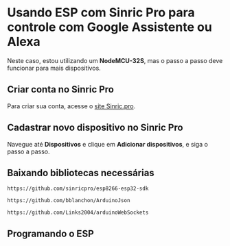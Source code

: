 # Usando ESP com Sinric Pro para controle com Google Assistente ou Alexa
Neste caso, estou utilizando um **NodeMCU-32S**, mas o passo a passo deve funcionar para mais dispositivos.

## Criar conta no Sinric Pro
Para criar sua conta, acesse o [site Sinric.pro](https://sinric.pro/pt-index.html).

## Cadastrar novo dispositivo no Sinric Pro
Navegue até **Dispositivos** e clique em **Adicionar dispositivos**, e siga o passo a passo.

## Baixando bibliotecas necessárias

`https://github.com/sinricpro/esp8266-esp32-sdk`

`https://github.com/bblanchon/ArduinoJson`

`https://github.com/Links2004/arduinoWebSockets`


## Programando o ESP
